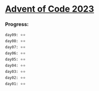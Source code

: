 # [Advent of Code 2023](https://adventofcode.com/)


### Progress:
```
day09: ⭐⭐
day08: ⭐⭐
day07: ⭐⭐
day06: ⭐⭐️
day05: ⭐⭐️
day04: ⭐⭐
day03: ⭐⭐️
day02: ⭐⭐
day01: ⭐⭐
```